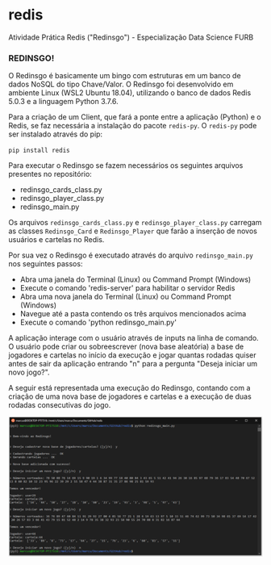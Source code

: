 # redis
Atividade Prática Redis ("Redinsgo") - Especialização Data Science FURB

### REDINSGO!

O Redinsgo é basicamente um bingo com estruturas em um banco de dados NoSQL do tipo Chave/Valor. O Redinsgo foi desenvolvido em ambiente Linux (WSL2 Ubuntu 18.04), utilizando o banco de dados Redis 5.0.3 e a linguagem Python 3.7.6.

Para a criação de um Client, que fará a ponte entre a aplicação (Python) e o Redis, se faz necessária a instalação do pacote `redis-py`. O `redis-py` pode ser instalado através do pip:

`pip install redis`

Para executar o Redinsgo se fazem necessários os seguintes arquivos presentes no repositório:

- redinsgo_cards_class.py
- redinsgo_player_class.py
- redinsgo_main.py

Os arquivos `redinsgo_cards_class.py` e `redinsgo_player_class.py` carregam as classes `Redinsgo_Card` e `Redinsgo_Player` que farão a inserção de novos usuários e cartelas no Redis.

Por sua vez o Redinsgo é executado através do arquivo `redinsgo_main.py` nos seguintes passos:

- Abra uma janela do Terminal (Linux) ou Command Prompt (Windows)
- Execute o comando 'redis-server' para habilitar o servidor Redis
- Abra uma nova janela do Terminal (Linux) ou Command Prompt (Windows)
- Navegue até a pasta contendo os três arquivos mencionados acima
- Execute o comando 'python redinsgo_main.py'

A aplicação interage com o usuário através de inputs na linha de comando. O usuário pode criar ou sobreescrever (nova base aleatória) a base de jogadores e cartelas no início da execução e jogar quantas rodadas quiser antes de sair da aplicação entrando "n" para a pergunta "Deseja iniciar um novo jogo?".

A seguir está representada uma execução do Redinsgo, contando com a criação de uma nova base de jogadores e cartelas e a execução de duas rodadas consecutivas do jogo.


![](screenshots/execucao_redinsgo.PNG)